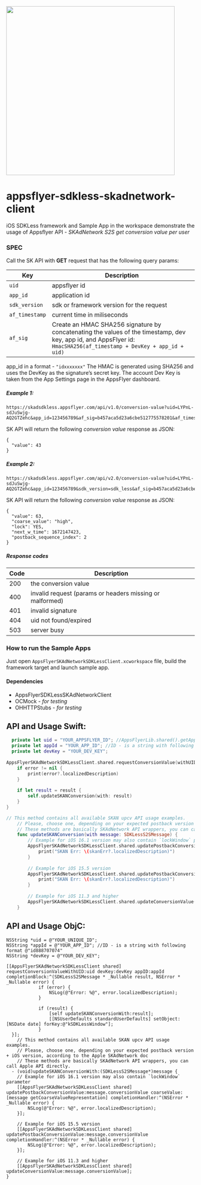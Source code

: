 

<img src="https://www.appsflyer.com/wp-content/uploads/2016/11/logo-1.svg"  width="450">

# appsflyer-sdkless-skadnetwork-client


iOS SDKLess framework and Sample App in the workspace demonstrate the usage of Appsflyer API - *SKAdNetwork S2S get conversion value per user*

### SPEC

Call the SK API with **GET** request that has the following query params:

Key    |   Description
---            |   ---
`uid`          |   appsflyer id
`app_id`       |   application id
`sdk_version`  |   sdk or framework version for the request
`af_timestamp` |   current time in miliseconds
`af_sig`       |   Create an HMAC SHA256 signature by concatenating the values of the timestamp, dev key, app id, and AppsFlyer id: `HmacSHA256(af_timestamp + DevKey + app_id + uid)`


app_id in a format - `"idxxxxxxx"`
The HMAC is generated using SHA256 and uses the DevKey as the signature’s secret key. The account Dev Key is taken from the App Settings page in the AppsFlyer dashboard.

##### Example 1:
```
https://skadsdkless.appsflyer.com/api/v1.0/conversion-value?uid=LYPnL-sdJuSwjg-AQ2GTZehc&app_id=123456789&af_sig=b457aca5d23a6cbe512775578201&af_timestamp=1603034622
```
SK API will return the following *conversion value* response as JSON:
```
{
  "value": 43
}
```

##### Example 2:
```
https://skadsdkless.appsflyer.com/api/v2.0/conversion-value?uid=LYPnL-sdJuSwjg-AQ2GTZehc&app_id=123456789&sdk_version=sdk_less&af_sig=b457aca5d23a6cbe512775578201&af_timestamp=1603034622
```
SK API will return the following *conversion value* response as JSON:
```
{
  "value": 63,
  "coarse_value": "high",
  "lock": YES,
  "next_w_time": 1672147423,
  "postback_sequence_index": 2
}
```




##### Response codes

Code    |   Description
---             |   ---
200          |   the conversion value
400          |   invalid request (params or headers missing or malformed)
401            |   invalid signature
404            |   uid not found/expired
503          |   server busy  


### How to run the Sample Apps
Just open `AppsFlyerSKAdNetworkSDKLessClient.xcworkspace` file, build the framework target and launch sample app.

#### Dependencies
- AppsFlyerSDKLessSKAdNetworkClient
- OCMock - *for testing*
- OHHTTPStubs - *for testing*

## API and Usage Swift:

```swift
  private let uid = "YOUR_APPSFLYER_ID"; //AppsFlyerLib.shared().getAppsFlyerUID()
  private let appId = "YOUR_APP_ID"; //ID - is a string with following format @"idXXXXXXXX"
  private let devKey = "YOUR_DEV_KEY";
    
AppsFlyerSKAdNetworkSDKLessClient.shared.requestConversionValue(withUID: self.uid, devKey: self.devKey, appID: self.appId) { (result, error) in
    if error != nil {
        print(error?.localizedDescription)
    }
    
    if let result = result {
        self.updateSKANConversion(with: result)
    }
}

// This method contains all available SKAN upcv API usage examples.
    // Please, choose one, depending on your expected postback version + iOS version, according to the Apple SKAdNetwork doc
    // These methods are basically SKAdNetwork API wrappers, you can call Apple API directly.
    func updateSKANConversion(with message: SDKLessS2SMessage) {
        // Example for iOS 16.1 version may also contain `lockWindow` parameter
        AppsFlyerSKAdNetworkSDKLessClient.shared.updatePostbackConversionValue(Int(message.conversionValue), coarseValue: message.getCoarseValueRepresentation()) { skanErr in
            print("SKAN Err: \(skanErr?.localizedDescription)")
        }
        
        // Example for iOS 15.5 version
        AppsFlyerSKAdNetworkSDKLessClient.shared.updatePostbackConversionValue(Int(message.conversionValue)) { skanErr in
            print("SKAN Err: \(skanErr?.localizedDescription)")
        }
        
        // Example for iOS 11.3 and higher
        AppsFlyerSKAdNetworkSDKLessClient.shared.updateConversionValue(Int(message.conversionValue))
    }
```
## API and Usage ObjC:
```objc
NSString *uid = @"YOUR_UNIQUE_ID";
NSString *appId = @"YOUR_APP_ID"; //ID - is a string with following format @"id888707074"
NSString *devKey = @"YOUR_DEV_KEY";

[[AppsFlyerSKAdNetworkSDKLessClient shared] requestConversionValueWithUID:uid devKey:devKey appID:appId completionBlock:^(SDKLessS2SMessage * _Nullable result, NSError * _Nullable error) {
            if (error) {
                NSLog(@"Error: %@", error.localizedDescription);
            }
            
            if (result) {
                [self updateSKANConversionWith:result];
                [[NSUserDefaults standardUserDefaults] setObject:[NSDate date] forKey:@"kSDKLessWindow"];
            }
  }];
    // This method contains all available SKAN upcv API usage examples.
    // Please, choose one, depending on your expected postback version + iOS version, according to the Apple SKAdNetwork doc
    // These methods are basically SKAdNetwork API wrappers, you can call Apple API directly.
  - (void)updateSKANConversionWith:(SDKLessS2SMessage*)message {
    // Example for iOS 16.1 version may also contain `lockWindow` parameter
    [[AppsFlyerSKAdNetworkSDKLessClient shared] updatePostbackConversionValue:message.conversionValue coarseValue:[message getCoarseValueRepresentation] completionHandler:^(NSError * _Nullable error) {
        NSLog(@"Error: %@", error.localizedDescription);
    }];
    
    // Example for iOS 15.5 version
    [[AppsFlyerSKAdNetworkSDKLessClient shared] updatePostbackConversionValue:message.conversionValue completionHandler:^(NSError * _Nullable error) {
        NSLog(@"Error: %@", error.localizedDescription);
    }];

    // Example for iOS 11.3 and higher
    [[AppsFlyerSKAdNetworkSDKLessClient shared] updateConversionValue:message.conversionValue];
}


